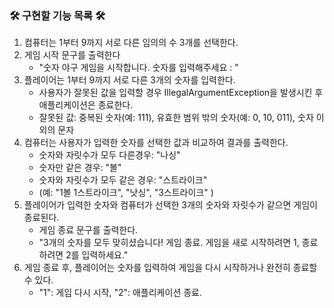 ### 🛠️ 구현할 기능 목록 🛠️
1. 컴퓨터는 1부터 9까지 서로 다른 임의의 수 3개를 선택한다.
2. 게임 시작 문구를 출력한다
    - "숫자 야구 게임을 시작합니다. 숫자를 입력해주세요 : "
3. 플레이어는 1부터 9까지 서로 다른 3개의 숫자를 입력한다.
    - 사용자가 잘못된 값을 입력할 경우 IllegalArgumentException을 발생시킨 후 애플리케이션은 종료한다.
    - 잘못된 값: 중복된 숫자(예: 111), 유효한 범위 밖의 숫자(예: 0, 10, 011), 숫자 이외의 문자
4. 컴퓨터는 사용자가 입력한 숫자를 선택한 값과 비교하여 결과를 출력한다.
    - 숫자와 자릿수가 모두 다른경우: "나싱"
    - 숫자만 같은 경우: "볼"
    - 숫자와 자릿수가 모두 같은 경우: "스트라이크"
    - (예: "1볼 1스트라이크", "낫싱", "3스트라이크" )
5. 플레이어가 입력한 숫자와 컴퓨터가 선택한 3개의 숫자와 자릿수가 같으면 게임이 종료된다.
    - 게임 종료 문구를 출력한다.
    - "3개의 숫자를 모두 맞히셨습니다! 게임 종료. 게임을 새로 시작하려면 1, 종료하려면 2를 입력하세요."
7. 게임 종료 후, 플레이어는 숫자를 입력하여 게임을 다시 시작하거나 완전히 종료할 수 있다.
    - "1": 게임 다시 시작, "2": 애플리케이션 종료.